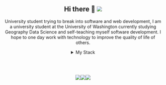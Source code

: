 <div align="center">

## Hi there 👋 <a href="https://www.linkedin.com/in/wesngu28/"><img src="https://img.shields.io/badge/linkedin-%230077B5.svg?style=flat-square&logo=linkedin&logoColor=white"></a>
University student trying to break into software and web development, I am a university student at the University of Washington currently studying Geography Data Science and self-teaching myself software development. I hope to one day work with technology to improve the quality of life of others.

<details>
<summary>My Stack</summary>

### My Stack
The first row indicates project experience and libraries and frameworks I am quite familiar in, while the second is primarily limited exposure or was learned in school. The third row are OSes I have used (currently Windows, openSuse tumbleweed, ZorinOS, and Debian.

<p align="center">
<img src="https://img.shields.io/badge/html5-%23E34F26.svg?style=flat-square&logo=html5&logoColor=white">
<img src="https://img.shields.io/badge/css3-%231572B6.svg?style=flat-square&logo=css3&logoColor=white">
<img src="https://img.shields.io/badge/bootstrap-%23563D7C.svg?style=flat-square&logo=bootstrap&logoColor=white">
<img src="https://img.shields.io/badge/SASS-hotpink.svg?style=flat-square&logo=SASS&logoColor=white">
<img src="https://img.shields.io/badge/tailwindcss-%2338B2AC.svg?style=flat-square&logo=tailwind-css&logoColor=white">
<img src="https://img.shields.io/badge/javascript-FFFF00?style=flat-square&logo=javascript&logoColor=olive">
<img src="https://img.shields.io/badge/express.js-%23404d59.svg?style=flat-square&logo=express&logoColor=%2361DAFB">
<img src="https://img.shields.io/badge/node.js-6DA55F?style=flat-square&logo=node.js&logoColor=white">
<img src="https://img.shields.io/badge/typescript-%23007ACC.svg?style=flat-square&logo=typescript&logoColor=white">
<img src="https://img.shields.io/badge/svelte-%23f1413d.svg?style=flat-square&logo=svelte&logoColor=white">
<img src="https://img.shields.io/badge/react-%2320232a.svg?style=flat-square&logo=react&logoColor=%2361DAFB">
<img src="https://img.shields.io/badge/Next-black?style=flat-square&logo=next.js&logoColor=white">
<img src="https://img.shields.io/badge/python-3670A0?style=flat-square&logo=python&logoColor=ffdd54">
<img src="https://img.shields.io/badge/flask-%23000.svg?style=flat-square&logo=flask&logoColor=white">
<img src="https://img.shields.io/badge/git-%23F05033.svg?style=flat-square&logo=git&logoColor=white">
<img src="https://img.shields.io/badge/MongoDB-%234ea94b.svg?style=flat-square&logo=mongodb&logoColor=white">
<img src="https://img.shields.io/badge/redis-%23DD0031.svg?style=flat-square&logo=redis&logoColor=white">
<img src="https://img.shields.io/badge/docker-%230db7ed.svg?style=flat-square&logo=docker&logoColor=white">
<img src="https://img.shields.io/badge/markdown-%23000.svg?style=flat-square&logo=markdown&logoColor=white">
<img src="https://img.shields.io/badge/latex-%23008080.svg?style=flat-square&logo=latex&logoColor=white">
</p>
<p align="center">
<img src="https://img.shields.io/badge/jupyter-%23FA0F00.svg?style=flat-square&logo=jupyter&logoColor=white">
<img src="https://img.shields.io/badge/r-%23276DC3.svg?style=flat-square&logo=r&logoColor=white">
<img src="https://img.shields.io/badge/java-%23ED8B00.svg?style=flat-square&logo=java&logoColor=white">
<img src="https://img.shields.io/badge/sqlite-%2307405e.svg?style=flat-square&logo=sqlite&logoColor=white">
<img src="https://img.shields.io/badge/postgres-%23316192.svg?style=flat-square&logo=postgresql&logoColor=white">
<img src="https://img.shields.io/badge/-jest-%23C21325?style=flat-square&logo=jest&logoColor=white">
</p>
<p align="center">
<img src="https://img.shields.io/badge/Windows-0078D6?style=flat-square&logo=windows&logoColor=white">
<img src="https://img.shields.io/badge/Debian-D70A53?style=flat-square&logo=debian&logoColor=white">
<img src="https://img.shields.io/badge/-Zorin%20OS-%2310AAEB?style=flat-square&logo=zorin&logoColor=white">
<img src="https://img.shields.io/badge/openSUSE-%2364B345?style=flat-square&logo=openSUSE&logoColor=white">
<img src="https://img.shields.io/badge/Linux%20Mint-87CF3E?style=flat-square&logo=Linux%20Mint&logoColor=white">
<img src="https://img.shields.io/badge/Fedora-294172?style=flat-square&logo=fedora&logoColor=white">
</p>
</details>

<div style="margin-top:4rem; display: flex; justify-content: center; align-items: center;">
<a href="https://github.com/kittinan/spotify-github-profile"><img src="https://spotify-github-profile.vercel.app/api/view?uid=12170302133&cover_image=true&theme=novatorem"></a>
<a href="https://github.com/anuraghazra/github-readme-stats"><img src="https://readme-scramble.vercel.app/api/top-langs/?username=wesngu28&exclude_repo=edm-prediction-model,USA-Europe-GeoTag&layout=compact&langs_count=8"></a>
<a href="https://github.com/DenverCoder1/github-readme-streak-stats"><img src="https://github-readme-streak-stats.herokuapp.com/?user=wesngu28&theme=light" /></a>
</div>
</div>
